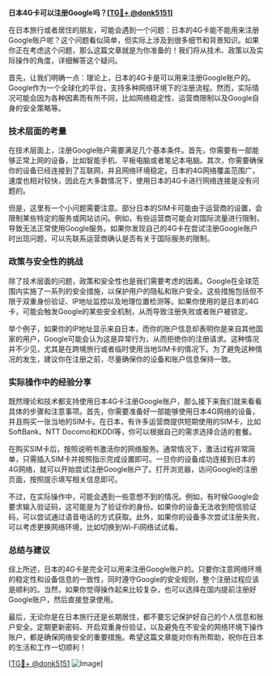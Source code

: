 **日本4G卡可以注册Google吗？[[TG💪+ @donk5151](https://t.me/s/donk5151)]**

在日本旅行或者居住的朋友，可能会遇到一个问题：日本的4G卡能不能用来注册Google账户呢？这个问题看似简单，但实际上涉及到很多细节和背景知识。如果你正在考虑这个问题，那么这篇文章就是为你准备的！我们将从技术、政策以及实际操作的角度，详细解答这个疑问。

首先，让我们明确一点：理论上，日本的4G卡是可以用来注册Google账户的。Google作为一个全球化的平台，支持多种网络环境下的注册流程。然而，实际情况可能会因为各种因素而有所不同，比如网络稳定性、运营商限制以及Google自身的安全策略等。

### 技术层面的考量

在技术层面上，注册Google账户需要满足几个基本条件。首先，你需要有一部能够正常上网的设备，比如智能手机、平板电脑或者笔记本电脑。其次，你需要确保你的设备已经连接到了互联网，并且网络环境稳定。日本的4G网络覆盖范围广，速度也相对较快，因此在大多数情况下，使用日本的4G卡进行网络连接是没有问题的。

但是，这里有一个小问题需要注意。部分日本的SIM卡可能由于运营商的设置，会限制某些特定的服务或网站访问。例如，有些运营商可能会对国际流量进行限制，导致无法正常使用Google服务。如果你发现自己的4G卡在尝试注册Google账户时出现问题，可以先联系运营商确认是否有关于国际服务的限制。

### 政策与安全性的挑战

除了技术层面的问题，政策和安全性也是我们需要考虑的因素。Google在全球范围内实施了一系列的安全措施，以保护用户的隐私和账户安全。这些措施包括但不限于双重身份验证、IP地址监控以及地理位置检测等。如果你使用的是日本的4G卡，可能会触发Google的某些安全机制，从而导致注册失败或者账户被锁定。

举个例子，如果你的IP地址显示来自日本，而你的账户信息却表明你是来自其他国家的用户，Google可能会认为这是异常行为，从而拒绝你的注册请求。这种情况并不少见，尤其是在跨境旅行或者临时使用当地SIM卡的情况下。为了避免这种情况的发生，建议你在注册之前，尽量确保你的设备和账户信息保持一致。

### 实际操作中的经验分享

既然理论和技术都支持使用日本4G卡注册Google账户，那么接下来我们就来看看具体的步骤和注意事项。首先，你需要准备好一部能够使用日本4G网络的设备，并且购买一张当地的SIM卡。在日本，有许多运营商提供短期使用的SIM卡，比如SoftBank、NTT Docomo和KDDI等，你可以根据自己的需求选择合适的套餐。

在购买SIM卡后，按照说明书激活你的网络服务。通常情况下，激活过程非常简单，只需插入SIM卡并按照指示完成设置即可。一旦你的设备成功连接到日本的4G网络，就可以开始尝试注册Google账户了。打开浏览器，访问Google的注册页面，按照提示填写相关信息即可。

不过，在实际操作中，可能会遇到一些意想不到的情况。例如，有时候Google会要求输入验证码，这可能是为了验证你的身份。如果你的设备无法收到短信验证码，可以尝试通过语音电话的方式获取。此外，如果你的设备多次尝试注册失败，可以考虑更换网络环境，比如切换到Wi-Fi网络试试看。

### 总结与建议

综上所述，日本的4G卡是完全可以用来注册Google账户的。只要你注意网络环境的稳定性和设备信息的一致性，同时遵守Google的安全规则，整个注册过程应该是顺利的。当然，如果你觉得操作起来比较复杂，也可以选择在国内提前注册好Google账户，然后直接登录使用。

最后，无论你是在日本旅行还是长期居住，都不要忘记保护好自己的个人信息和账户安全。定期更新密码、开启双重身份验证，以及避免在不安全的网络环境下操作账户，都是确保网络安全的重要措施。希望这篇文章能对你有所帮助，祝你在日本的生活和工作一切顺利！

[[TG💪+ @donk5151](https://t.me/s/donk5151) ![Image](https://i.postimg.cc/rwNCRYN7/Snipaste-2025-04-30-17-27-05.png)]